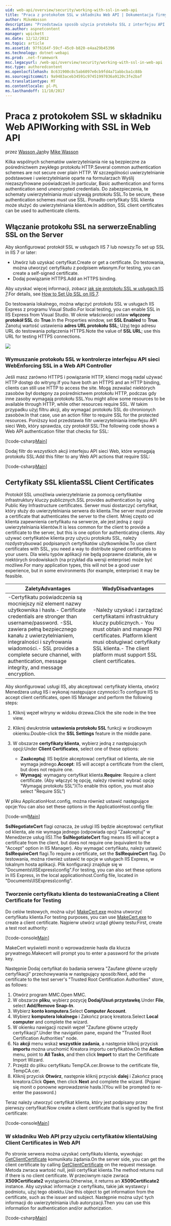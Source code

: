 ```yaml
---
uid: web-api/overview/security/working-with-ssl-in-web-api
title: "Praca z protokołem SSL w składniku Web API | Dokumentacja firmy Microsoft"
author: MikeWasson
description: "Przedstawia sposób użycia protokołu SSL z interfejsu API sieci Web ASP.NET, w tym o korzystaniu z certyfikatów SSL klienta."
ms.author: aspnetcontent
manager: wpickett
ms.date: 12/12/2012
ms.topic: article
ms.assetid: 97f6164f-59cf-45c0-b820-e4aa29b45396
ms.technology: dotnet-webapi
ms.prod: .net-framework
msc.legacyurl: /web-api/overview/security/working-with-ssl-in-web-api
msc.type: authoredcontent
ms.openlocfilehash: 8c631900c8c5ab6097e0cb9fd4a71abbcba1c88b
ms.sourcegitcommit: 9a9483aceb34591c97451997036a9120c3fe2baf
ms.translationtype: MT
ms.contentlocale: pl-PL
ms.lasthandoff: 11/10/2017
---
```

<a name="working-with-ssl-in-web-api"></a><span data-ttu-id="6f999-103">Praca z protokołem SSL w składniku Web API</span><span class="sxs-lookup"><span data-stu-id="6f999-103">Working with SSL in Web API</span></span>
====================
<span data-ttu-id="6f999-104">przez [Wasson Jan](https://github.com/MikeWasson)</span><span class="sxs-lookup"><span data-stu-id="6f999-104">by [Mike Wasson](https://github.com/MikeWasson)</span></span>

<span data-ttu-id="6f999-105">Kilka wspólnych schematów uwierzytelniania nie są bezpieczne za pośrednictwem zwykłego protokołu HTTP.</span><span class="sxs-lookup"><span data-stu-id="6f999-105">Several common authentication schemes are not secure over plain HTTP.</span></span> <span data-ttu-id="6f999-106">W szczególności uwierzytelnianie podstawowe i uwierzytelnianie oparte na formularzach Wyślij niezaszyfrowane poświadczeń.</span><span class="sxs-lookup"><span data-stu-id="6f999-106">In particular, Basic authentication and forms authentication send unencrypted credentials.</span></span> <span data-ttu-id="6f999-107">Do zabezpieczenia, te schematy uwierzytelniania *musi* używają protokołu SSL.</span><span class="sxs-lookup"><span data-stu-id="6f999-107">To be secure, these authentication schemes *must* use SSL.</span></span> <span data-ttu-id="6f999-108">Ponadto certyfikaty SSL klienta może służyć do uwierzytelniania klientów.</span><span class="sxs-lookup"><span data-stu-id="6f999-108">In addition, SSL client certificates can be used to authenticate clients.</span></span>

## <a name="enabling-ssl-on-the-server"></a><span data-ttu-id="6f999-109">Włączanie protokołu SSL na serwerze</span><span class="sxs-lookup"><span data-stu-id="6f999-109">Enabling SSL on the Server</span></span>

<span data-ttu-id="6f999-110">Aby skonfigurować protokół SSL w usługach IIS 7 lub nowszy:</span><span class="sxs-lookup"><span data-stu-id="6f999-110">To set up SSL in IIS 7 or later:</span></span>

- <span data-ttu-id="6f999-111">Utwórz lub uzyskać certyfikat.</span><span class="sxs-lookup"><span data-stu-id="6f999-111">Create or get a certificate.</span></span> <span data-ttu-id="6f999-112">Do testowania, można utworzyć certyfikatu z podpisem własnym.</span><span class="sxs-lookup"><span data-stu-id="6f999-112">For testing, you can create a self-signed certificate.</span></span>
- <span data-ttu-id="6f999-113">Dodaj powiązanie HTTPS.</span><span class="sxs-lookup"><span data-stu-id="6f999-113">Add an HTTPS binding.</span></span>

<span data-ttu-id="6f999-114">Aby uzyskać więcej informacji, zobacz [jak się protokołu SSL w usługach IIS 7](https://www.iis.net/learn/manage/configuring-security/how-to-set-up-ssl-on-iis).</span><span class="sxs-lookup"><span data-stu-id="6f999-114">For details, see [How to Set Up SSL on IIS 7](https://www.iis.net/learn/manage/configuring-security/how-to-set-up-ssl-on-iis).</span></span>

<span data-ttu-id="6f999-115">Do testowania lokalnego, można włączyć protokołu SSL w usługach IIS Express z programu Visual Studio.</span><span class="sxs-lookup"><span data-stu-id="6f999-115">For local testing, you can enable SSL in IIS Express from Visual Studio.</span></span> <span data-ttu-id="6f999-116">W oknie właściwości ustaw **włączony protokół SSL** do **True**.</span><span class="sxs-lookup"><span data-stu-id="6f999-116">In the Properties window, set **SSL Enabled** to **True**.</span></span> <span data-ttu-id="6f999-117">Zanotuj wartość ustawienia **adres URL protokołu SSL**; Użyj tego adresu URL do testowania połączenia HTTPS.</span><span class="sxs-lookup"><span data-stu-id="6f999-117">Note the value of **SSL URL**; use this URL for testing HTTPS connections.</span></span>

![](working-with-ssl-in-web-api/_static/image1.png)

### <a name="enforcing-ssl-in-a-web-api-controller"></a><span data-ttu-id="6f999-118">Wymuszanie protokołu SSL w kontrolerze interfejsu API sieci Web</span><span class="sxs-lookup"><span data-stu-id="6f999-118">Enforcing SSL in a Web API Controller</span></span>

<span data-ttu-id="6f999-119">Jeśli masz zarówno HTTPS i powiązanie HTTP, klienci mogą nadal używać HTTP dostęp do witryny.</span><span class="sxs-lookup"><span data-stu-id="6f999-119">If you have both an HTTPS and an HTTP binding, clients can still use HTTP to access the site.</span></span> <span data-ttu-id="6f999-120">Mogą zezwalać niektórych zasobów był dostępny za pośrednictwem protokołu HTTP, podczas gdy inne zasoby wymagają protokołu SSL.</span><span class="sxs-lookup"><span data-stu-id="6f999-120">You might allow some resources to be available through HTTP, while other resources require SSL.</span></span> <span data-ttu-id="6f999-121">W takim przypadku użyj filtru akcji, aby wymagać protokołu SSL do chronionych zasobów.</span><span class="sxs-lookup"><span data-stu-id="6f999-121">In that case, use an action filter to require SSL for the protected resources.</span></span> <span data-ttu-id="6f999-122">Poniższy kod przedstawia filtr uwierzytelniania interfejsu API sieci Web, który sprawdza, czy protokół SSL:</span><span class="sxs-lookup"><span data-stu-id="6f999-122">The following code shows a Web API authentication filter that checks for SSL:</span></span>

[!code-csharp[Main](working-with-ssl-in-web-api/samples/sample1.cs)]

<span data-ttu-id="6f999-123">Dodaj filtr do wszystkich akcji interfejsu API sieci Web, które wymagają protokołu SSL:</span><span class="sxs-lookup"><span data-stu-id="6f999-123">Add this filter to any Web API actions that require SSL:</span></span>

[!code-csharp[Main](working-with-ssl-in-web-api/samples/sample2.cs)]

## <a name="ssl-client-certificates"></a><span data-ttu-id="6f999-124">Certyfikaty SSL klienta</span><span class="sxs-lookup"><span data-stu-id="6f999-124">SSL Client Certificates</span></span>

<span data-ttu-id="6f999-125">Protokół SSL umożliwia uwierzytelnianie za pomocą certyfikatów infrastruktury kluczy publicznych.</span><span class="sxs-lookup"><span data-stu-id="6f999-125">SSL provides authentication by using Public Key Infrastructure certificates.</span></span> <span data-ttu-id="6f999-126">Serwer musi dostarczyć certyfikat, który służy do uwierzytelniania serwera do klienta.</span><span class="sxs-lookup"><span data-stu-id="6f999-126">The server must provide a certificate that authenticates the server to the client.</span></span> <span data-ttu-id="6f999-127">Mniej często od klienta zapewnienia certyfikatu na serwerze, ale jest jedną z opcji uwierzytelniania klientów.</span><span class="sxs-lookup"><span data-stu-id="6f999-127">It is less common for the client to provide a certificate to the server, but this is one option for authenticating clients.</span></span> <span data-ttu-id="6f999-128">Aby używać certyfikatów klienta przy użyciu protokołu SSL, należy rozdystrybuować podpisanych certyfikatów użytkowników.</span><span class="sxs-lookup"><span data-stu-id="6f999-128">To use client certificates with SSL, you need a way to distribute signed certificates to your users.</span></span> <span data-ttu-id="6f999-129">Dla wielu typów aplikacji nie będą poprawne działanie, ale w niektórych środowiskach (na przykład dla wersji enterprise) może być możliwe.</span><span class="sxs-lookup"><span data-stu-id="6f999-129">For many application types, this will not be a good user experience, but in some environments (for example, enterprise) it may be feasible.</span></span>

| <span data-ttu-id="6f999-130">Zalety</span><span class="sxs-lookup"><span data-stu-id="6f999-130">Advantages</span></span> | <span data-ttu-id="6f999-131">Wady</span><span class="sxs-lookup"><span data-stu-id="6f999-131">Disadvantages</span></span> |
| --- | --- |
| <span data-ttu-id="6f999-132">-Certyfikatu poświadczenia są mocniejszy niż element nazwy użytkownika i hasła.</span><span class="sxs-lookup"><span data-stu-id="6f999-132">- Certificate credentials are stronger than username/password.</span></span> <span data-ttu-id="6f999-133">-SSL zawiera pełną bezpiecznego kanału z uwierzytelnianiem, integralności i szyfrowania wiadomości.</span><span class="sxs-lookup"><span data-stu-id="6f999-133">- SSL provides a complete secure channel, with authentication, message integrity, and message encryption.</span></span> | <span data-ttu-id="6f999-134">-Należy uzyskać i zarządzać certyfikatami infrastruktury kluczy publicznych.</span><span class="sxs-lookup"><span data-stu-id="6f999-134">- You must obtain and manage PKI certificates.</span></span> <span data-ttu-id="6f999-135">Platform klient musi obsługiwać certyfikaty SSL klienta.</span><span class="sxs-lookup"><span data-stu-id="6f999-135">- The client platform must support SSL client certificates.</span></span> |

<span data-ttu-id="6f999-136">Aby skonfigurować usługi IIS, aby akceptować certyfikaty klienta, otwórz Menedżera usług IIS i wykonaj następujące czynności:</span><span class="sxs-lookup"><span data-stu-id="6f999-136">To configure IIS to accept client certificates, open IIS Manager and perform the following steps:</span></span>

1. <span data-ttu-id="6f999-137">Kliknij węzeł witryny w widoku drzewa.</span><span class="sxs-lookup"><span data-stu-id="6f999-137">Click the site node in the tree view.</span></span>
2. <span data-ttu-id="6f999-138">Kliknij dwukrotnie **ustawienia protokołu SSL** funkcji w środkowym okienku.</span><span class="sxs-lookup"><span data-stu-id="6f999-138">Double-click the **SSL Settings** feature in the middle pane.</span></span>
3. <span data-ttu-id="6f999-139">W obszarze **certyfikaty klienta**, wybierz jedną z następujących opcji:</span><span class="sxs-lookup"><span data-stu-id="6f999-139">Under **Client Certificates**, select one of these options:</span></span> 

    - <span data-ttu-id="6f999-140">**Zaakceptuj**: IIS będzie akceptować certyfikat od klienta, ale nie wymaga jednego.</span><span class="sxs-lookup"><span data-stu-id="6f999-140">**Accept**: IIS will accept a certificate from the client, but does not require one.</span></span>
    - <span data-ttu-id="6f999-141">**Wymagaj**: wymagany certyfikat klienta.</span><span class="sxs-lookup"><span data-stu-id="6f999-141">**Require**: Require a client certificate.</span></span> <span data-ttu-id="6f999-142">(Aby włączyć tę opcję, należy również wybrać opcję "Wymagaj protokołu SSL")</span><span class="sxs-lookup"><span data-stu-id="6f999-142">(To enable this option, you must also select "Require SSL")</span></span>

<span data-ttu-id="6f999-143">W pliku ApplicationHost.config, można również ustawić następujące opcje:</span><span class="sxs-lookup"><span data-stu-id="6f999-143">You can also set these options in the ApplicationHost.config file:</span></span>

[!code-xml[Main](working-with-ssl-in-web-api/samples/sample3.xml)]

<span data-ttu-id="6f999-144">**SslNegotiateCert** flagi oznacza, że usługi IIS będzie akceptować certyfikat od klienta, ale nie wymaga jednego (odpowiada opcji "Zaakceptuj" w Menedżerze usług IIS).</span><span class="sxs-lookup"><span data-stu-id="6f999-144">The **SslNegotiateCert** flag means IIS will accept a certificate from the client, but does not require one (equivalent to the "Accept" option in IIS Manager).</span></span> <span data-ttu-id="6f999-145">Aby wymagać certyfikatu, należy ustawić **SslRequireCert** flagi.</span><span class="sxs-lookup"><span data-stu-id="6f999-145">To require a certificate, set the **SslRequireCert** flag.</span></span> <span data-ttu-id="6f999-146">Do testowania, można również ustawić te opcje w usługach IIS Express, w lokalnym hosta aplikacji. Plik konfiguracji znajduje się w "Documents\IISExpress\config".</span><span class="sxs-lookup"><span data-stu-id="6f999-146">For testing, you can also set these options in IIS Express, in the local applicationhost.Config file, located in "Documents\IISExpress\config".</span></span>

### <a name="creating-a-client-certificate-for-testing"></a><span data-ttu-id="6f999-147">Tworzenie certyfikatu klienta do testowania</span><span class="sxs-lookup"><span data-stu-id="6f999-147">Creating a Client Certificate for Testing</span></span>

<span data-ttu-id="6f999-148">Do celów testowych, można użyć [MakeCert.exe](https://msdn.microsoft.com/en-US/library/bfsktky3.aspx) można utworzyć certyfikatu klienta.</span><span class="sxs-lookup"><span data-stu-id="6f999-148">For testing purposes, you can use [MakeCert.exe](https://msdn.microsoft.com/en-US/library/bfsktky3.aspx) to create a client certificate.</span></span> <span data-ttu-id="6f999-149">Najpierw utwórz urząd główny testu:</span><span class="sxs-lookup"><span data-stu-id="6f999-149">First, create a test root authority:</span></span>

[!code-console[Main](working-with-ssl-in-web-api/samples/sample4.cmd)]

<span data-ttu-id="6f999-150">MakeCert wyświetli monit o wprowadzenie hasła dla klucza prywatnego.</span><span class="sxs-lookup"><span data-stu-id="6f999-150">Makecert will prompt you to enter a password for the private key.</span></span>

<span data-ttu-id="6f999-151">Następnie Dodaj certyfikat do badania serwera "Zaufane główne urzędy certyfikacji" przechowywania w następujący sposób:</span><span class="sxs-lookup"><span data-stu-id="6f999-151">Next, add the certificate to the test server's "Trusted Root Certification Authorities" store, as follows:</span></span>

1. <span data-ttu-id="6f999-152">Otwórz program MMC.</span><span class="sxs-lookup"><span data-stu-id="6f999-152">Open MMC.</span></span>
2. <span data-ttu-id="6f999-153">W obszarze **pliku**, wybierz pozycję **Dodaj/Usuń przystawkę**.</span><span class="sxs-lookup"><span data-stu-id="6f999-153">Under **File**, select **Add/Remove Snap-In**.</span></span>
3. <span data-ttu-id="6f999-154">Wybierz **konto komputera**.</span><span class="sxs-lookup"><span data-stu-id="6f999-154">Select **Computer Account**.</span></span>
4. <span data-ttu-id="6f999-155">Wybierz **komputera lokalnego** i Zakończ pracę kreatora.</span><span class="sxs-lookup"><span data-stu-id="6f999-155">Select **Local computer** and complete the wizard.</span></span>
5. <span data-ttu-id="6f999-156">W okienku nawigacji rozwiń węzeł "Zaufane główne urzędy certyfikacji".</span><span class="sxs-lookup"><span data-stu-id="6f999-156">Under the navigation pane, expand the "Trusted Root Certification Authorities" node.</span></span>
6. <span data-ttu-id="6f999-157">Na **akcji** menu wskaż **wszystkie zadania**, a następnie kliknij przycisk **importu** można uruchomić Kreatora importu certyfikatów.</span><span class="sxs-lookup"><span data-stu-id="6f999-157">On the **Action** menu, point to **All Tasks**, and then click **Import** to start the Certificate Import Wizard.</span></span>
7. <span data-ttu-id="6f999-158">Przejdź do pliku certyfikatu TempCA.cer.</span><span class="sxs-lookup"><span data-stu-id="6f999-158">Browse to the certificate file, TempCA.cer.</span></span>
8. <span data-ttu-id="6f999-159">Kliknij przycisk **Otwórz**, następnie kliknij przycisk **dalej** i Zakończ pracę kreatora.</span><span class="sxs-lookup"><span data-stu-id="6f999-159">Click **Open**, then click **Next** and complete the wizard.</span></span> <span data-ttu-id="6f999-160">(Pojawi się monit o ponowne wprowadzenie hasła.)</span><span class="sxs-lookup"><span data-stu-id="6f999-160">(You will be prompted to re-enter the password.)</span></span>

<span data-ttu-id="6f999-161">Teraz należy utworzyć certyfikat klienta, który jest podpisany przez pierwszy certyfikat:</span><span class="sxs-lookup"><span data-stu-id="6f999-161">Now create a client certificate that is signed by the first certificate:</span></span>

[!code-console[Main](working-with-ssl-in-web-api/samples/sample5.cmd)]

### <a name="using-client-certificates-in-web-api"></a><span data-ttu-id="6f999-162">W składniku Web API przy użyciu certyfikatów klienta</span><span class="sxs-lookup"><span data-stu-id="6f999-162">Using Client Certificates in Web API</span></span>

<span data-ttu-id="6f999-163">Po stronie serwera można uzyskać certyfikatu klienta, wywołując [GetClientCertificate](https://msdn.microsoft.com/en-us/library/system.net.http.httprequestmessageextensions.getclientcertificate.aspx) komunikatu żądania.</span><span class="sxs-lookup"><span data-stu-id="6f999-163">On the server side, you can get the client certificate by calling [GetClientCertificate](https://msdn.microsoft.com/en-us/library/system.net.http.httprequestmessageextensions.getclientcertificate.aspx) on the request message.</span></span> <span data-ttu-id="6f999-164">Metoda zwraca wartość null, jeśli certyfikat klienta.</span><span class="sxs-lookup"><span data-stu-id="6f999-164">The method returns null if there is no client certificate.</span></span> <span data-ttu-id="6f999-165">W przeciwnym razie zwraca **X509Certificate2** wystąpienia.</span><span class="sxs-lookup"><span data-stu-id="6f999-165">Otherwise, it returns an **X509Certificate2** instance.</span></span> <span data-ttu-id="6f999-166">Aby uzyskać informacje z certyfikatu, takie jak wystawcy i podmiotu, użyj tego obiektu.</span><span class="sxs-lookup"><span data-stu-id="6f999-166">Use this object to get information from the certificate, such as the issuer and subject.</span></span> <span data-ttu-id="6f999-167">Następnie można użyć tych informacji do uwierzytelniania i/lub autoryzacji.</span><span class="sxs-lookup"><span data-stu-id="6f999-167">Then you can use this information for authentication and/or authorization.</span></span>

[!code-csharp[Main](working-with-ssl-in-web-api/samples/sample6.cs)]
